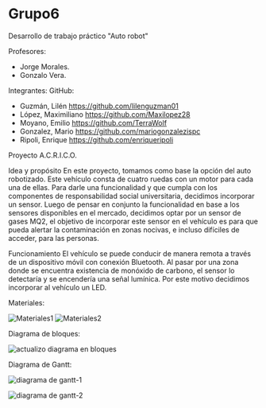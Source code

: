 # Grupo6
Desarrollo de trabajo práctico "Auto robot"

Profesores:
- Jorge Morales.
- Gonzalo Vera.

Integrantes:            GitHub:
- Guzmán, Lilén https://github.com/lilenguzman01
- López, Maximiliano https://github.com/Maxilopez28
- Moyano, Emilio https://github.com/TerraWolf
- Gonzalez, Mario https://github.com/mariogonzalezispc
- Ripoli, Enrique https://github.com/enriqueripoli





Proyecto A.C.R.I.C.O.


Idea y propósito
En este proyecto, tomamos como base la opción del auto robotizado. Este vehículo consta de cuatro ruedas con un motor para cada una de ellas. 
Para darle una funcionalidad y que cumpla con los componentes de responsabilidad social universitaria, decidimos incorporar un sensor. Luego de pensar en conjunto la funcionalidad en base a los sensores disponibles en el mercado, decidimos optar por un sensor de gases MQ2, el objetivo de incorporar este sensor en el vehículo es para que pueda alertar la contaminación en zonas nocivas, e incluso difíciles de acceder, para las personas.

Funcionamiento
El vehículo se puede conducir de manera remota a través de un dispositivo móvil con conexión Bluetooth. Al pasar por una zona donde se encuentra existencia de monóxido de carbono, el sensor lo detectaría y se encendería una señal lumínica. Por este motivo decidimos incorporar al vehículo un LED.



Materiales:


![Materiales1](https://user-images.githubusercontent.com/108995163/192034405-f67acad2-1860-4a7d-904f-fe3479957a64.png)
    ![Materiales2](https://user-images.githubusercontent.com/108995163/192034488-15aff819-878f-41f2-9261-fe4a299af7f5.png)


Diagrama de bloques:


![actualizo diagrama en bloques](https://user-images.githubusercontent.com/108995163/192071553-0f2c0a38-326f-4dc1-aa6a-222583b8b80b.png)



Diagrama de Gantt:


![diagrama de gantt-1](https://user-images.githubusercontent.com/108995163/192044690-2b2993f0-5422-4a74-a21e-26e75ba91586.png)

![diagrama de gantt-2](https://user-images.githubusercontent.com/108995163/192044712-bd8cdff6-3fa6-4a95-b859-28236330ef4e.png)

